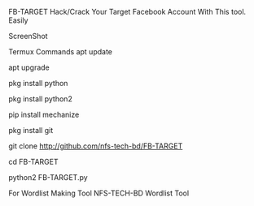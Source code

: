 FB-TARGET
Hack/Crack Your Target Facebook Account With This tool. Easily

ScreenShot


Termux Commands
apt update

apt upgrade

pkg install python

pkg install python2

pip install mechanize

pkg install git

git clone http://github.com/nfs-tech-bd/FB-TARGET

cd FB-TARGET

python2 FB-TARGET.py

For Wordlist Making Tool
NFS-TECH-BD Wordlist Tool
